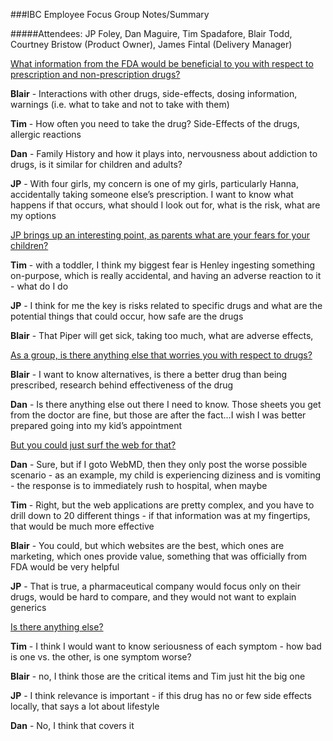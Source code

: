 ###IBC Employee Focus Group Notes/Summary

#####Attendees: JP Foley, Dan Maguire, Tim Spadafore, Blair Todd, Courtney Bristow (Product Owner), James Fintal (Delivery Manager) 

<u>What information from the FDA would be beneficial to you with respect to prescription and non-prescription drugs?</u> 

<b>Blair</b> - Interactions with other drugs, side-effects, dosing information, warnings (i.e. what to take and not to take with them) 

<b>Tim</b> - How often you need to take the drug? Side-Effects of the drugs, allergic reactions 

<b>Dan</b> - Family History and how it plays into, nervousness about addiction to drugs, is it similar for children and adults? 

<b>JP</b> - With four girls, my concern is one of my girls, particularly Hanna, accidentally taking someone else’s prescription.  I want to know what happens if that occurs, what should I look out for, what is the risk, what are my options 

<u>JP brings up an interesting point, as parents what are your fears for your children? </u>

<b>Tim</b> - with a toddler, I think my biggest fear is Henley ingesting something on-purpose, which is really accidental, and having an adverse reaction to it - what do I do 

<b>JP</b> - I think for me the key is risks related to specific drugs and what are the potential things that could occur, how safe are the drugs 

<b>Blair</b> - That Piper will get sick, taking too much, what are adverse effects,  

<u>As a group, is there anything else that worries you with respect to drugs?</u>

<b>Blair</b> - I want to know alternatives, is there a better drug than being prescribed, research behind effectiveness of the drug 

<b>Dan</b> - Is there anything else out there I need to know. Those sheets you get from the doctor are fine, but those are after the fact…I wish I was better prepared going into my kid’s appointment 

<u>But you could just surf the web for that?</u>

<b>Dan</b> - Sure, but if I goto WebMD, then they only post the worse possible scenario - as an example, my child is experiencing diziness and is vomiting - the response is to immediately rush to hospital, when maybe 

<b>Tim</b> - Right, but the web applications are pretty complex, and you have to drill down to 20 different things - if that information was at my fingertips, that would be much more effective

<b>Blair</b> - You could, but which websites are the best, which ones are marketing, which ones provide value, something that was officially from FDA would be very helpful

<b>JP</b> - That is true, a pharmaceutical company would focus only on their drugs, would be hard to compare, and they would not want to explain generics 

<u>Is there anything else? </u>

<b>Tim</b> - I think I would want to know seriousness of each symptom - how bad is one vs. the other, is one symptom worse? 

<b>Blair</b> - no, I think those are the critical items and Tim just hit the big one 

<b>JP</b> - I think relevance is important - if this drug has no or few side effects locally, that says a lot about lifestyle 

<b>Dan</b> - No, I think that covers it 
